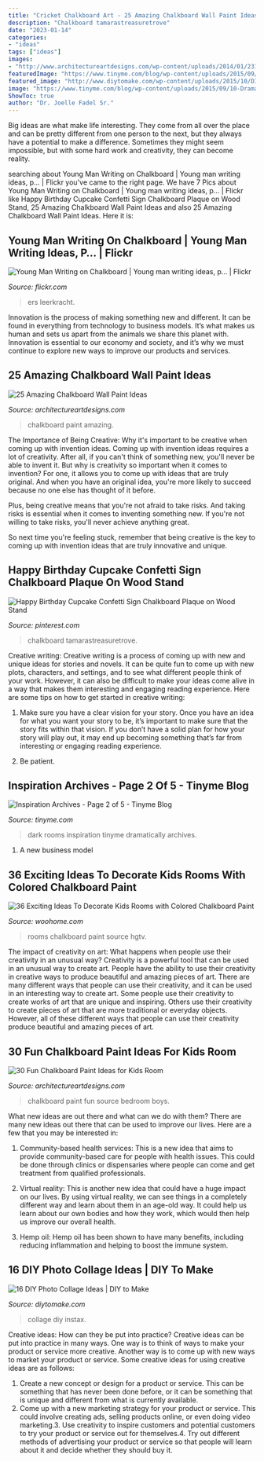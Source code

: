 ```yaml
---
title: "Cricket Chalkboard Art - 25 Amazing Chalkboard Wall Paint Ideas"
description: "Chalkboard tamarastreasuretrove"
date: "2023-01-14"
categories:
- "ideas"
tags: ["ideas"]
images:
- "http://www.architectureartdesigns.com/wp-content/uploads/2014/01/2311.jpg"
featuredImage: "https://www.tinyme.com/blog/wp-content/uploads/2015/09/10-Dramatically-Dark-Kids-Rooms-2-768x1024.jpg"
featured_image: "http://www.diytomake.com/wp-content/uploads/2015/10/DIY-Photo-Collage-Instax-Wall.jpg"
image: "https://www.tinyme.com/blog/wp-content/uploads/2015/09/10-Dramatically-Dark-Kids-Rooms-2-768x1024.jpg"
ShowToc: true
author: "Dr. Joelle Fadel Sr."
---
```



Big ideas are what make life interesting. They come from all over the place and can be pretty different from one person to the next, but they always have a potential to make a difference. Sometimes they might seem impossible, but with some hard work and creativity, they can become reality.

	

		
searching about Young Man Writing on Chalkboard | Young man writing ideas, p… | Flickr you've came to the right page. We have 7 Pics about Young Man Writing on Chalkboard | Young man writing ideas, p… | Flickr like Happy Birthday Cupcake Confetti Sign Chalkboard Plaque on Wood Stand, 25 Amazing Chalkboard Wall Paint Ideas and also 25 Amazing Chalkboard Wall Paint Ideas. Here it is:
		
    
## Young Man Writing On Chalkboard | Young Man Writing Ideas, P… | Flickr

<img loading=lazy src="https://live.staticflickr.com/4341/36804042881_ef090e57af_b.jpg" onerror="this.onerror=null;this.src='https://tse4.mm.bing.net/th?id=OIP.YHflS92_HkfCticGxvoPjQHaE8&amp;pid=15.1';" alt="Young Man Writing on Chalkboard | Young man writing ideas, p… | Flickr">

_Source: flickr.com_

>ers leerkracht. 

	

Innovation is the process of making something new and different. It can be found in everything from technology to business models. It’s what makes us human and sets us apart from the animals we share this planet with. Innovation is essential to our economy and society, and it’s why we must continue to explore new ways to improve our products and services.

    
## 25 Amazing Chalkboard Wall Paint Ideas

<img loading=lazy src="https://www.architectureartdesigns.com/wp-content/uploads/2013/06/242-630x969.jpg" onerror="this.onerror=null;this.src='https://tse2.mm.bing.net/th?id=OIP.1oQ8oMoZw0tFJQm29OrtsgHaLZ&amp;pid=15.1';" alt="25 Amazing Chalkboard Wall Paint Ideas">

_Source: architectureartdesigns.com_

>chalkboard paint amazing. 

	

The Importance of Being Creative: Why it's important to be creative when coming up with invention ideas.
Coming up with invention ideas requires a lot of creativity. After all, if you can't think of something new, you'll never be able to invent it.
But why is creativity so important when it comes to invention? For one, it allows you to come up with ideas that are truly original. And when you have an original idea, you're more likely to succeed because no one else has thought of it before.

Plus, being creative means that you're not afraid to take risks. And taking risks is essential when it comes to inventing something new. If you're not willing to take risks, you'll never achieve anything great.

So next time you're feeling stuck, remember that being creative is the key to coming up with invention ideas that are truly innovative and unique.

    
## Happy Birthday Cupcake Confetti Sign Chalkboard Plaque On Wood Stand

<img loading=lazy src="https://i.pinimg.com/736x/d9/cc/61/d9cc61f33f42bb8a5253933c8f1462eb.jpg" onerror="this.onerror=null;this.src='https://tse3.mm.bing.net/th?id=OIP.g4PojAzwFrDMRg7XWVLZDgHaF4&amp;pid=15.1';" alt="Happy Birthday Cupcake Confetti Sign Chalkboard Plaque on Wood Stand">

_Source: pinterest.com_

>chalkboard tamarastreasuretrove. 

	

Creative writing:
Creative writing is a process of coming up with new and unique ideas for stories and novels. It can be quite fun to come up with new plots, characters, and settings, and to see what different people think of your work. However, it can also be difficult to make your ideas come alive in a way that makes them interesting and engaging reading experience. Here are some tips on how to get started in creative writing: 
1. Make sure you have a clear vision for your story. Once you have an idea for what you want your story to be, it’s important to make sure that the story fits within that vision. If you don’t have a solid plan for how your story will play out, it may end up becoming something that’s far from interesting or engaging reading experience. 

2. Be patient.

    
## Inspiration Archives - Page 2 Of 5 - Tinyme Blog

<img loading=lazy src="https://www.tinyme.com/blog/wp-content/uploads/2015/09/10-Dramatically-Dark-Kids-Rooms-2-768x1024.jpg" onerror="this.onerror=null;this.src='https://tse4.mm.bing.net/th?id=OIP.CwVNIU2xyDvZb50kfdXT4QHaJ4&amp;pid=15.1';" alt="Inspiration Archives - Page 2 of 5 - Tinyme Blog">

_Source: tinyme.com_

>dark rooms inspiration tinyme dramatically archives. 

	

1. A new business model 

    
## 36 Exciting Ideas To Decorate Kids Rooms With Colored Chalkboard Paint

<img loading=lazy src="http://www.woohome.com/wp-content/uploads/2014/10/chalkboards-in-kids-rooms-25.jpg" onerror="this.onerror=null;this.src='https://tse3.mm.bing.net/th?id=OIP.zEgxJ4HGA_qyYuE_KQ92jQHaKE&amp;pid=15.1';" alt="36 Exciting Ideas To Decorate Kids Rooms with Colored Chalkboard Paint">

_Source: woohome.com_

>rooms chalkboard paint source hgtv. 

	

The impact of creativity on art: What happens when people use their creativity in an unusual way?
Creativity is a powerful tool that can be used in an unusual way to create art. People have the ability to use their creativity in creative ways to produce beautiful and amazing pieces of art. There are many different ways that people can use their creativity, and it can be used in an interesting way to create art. Some people use their creativity to create works of art that are unique and inspiring. Others use their creativity to create pieces of art that are more traditional or everyday objects. However, all of these different ways that people can use their creativity produce beautiful and amazing pieces of art.

    
## 30 Fun Chalkboard Paint Ideas For Kids Room

<img loading=lazy src="http://www.architectureartdesigns.com/wp-content/uploads/2014/01/2311.jpg" onerror="this.onerror=null;this.src='https://tse3.mm.bing.net/th?id=OIP.b7RnGw8xmnr5CvtfKVEvawHaJ4&amp;pid=15.1';" alt="30 Fun Chalkboard Paint Ideas for Kids Room">

_Source: architectureartdesigns.com_

>chalkboard paint fun source bedroom boys. 

	

What new ideas are out there and what can we do with them?
There are many new ideas out there that can be used to improve our lives. Here are a few that you may be interested in:
1. Community-based health services: This is a new idea that aims to provide community-based care for people with health issues. This could be done through clinics or dispensaries where people can come and get treatment from qualified professionals.

2. Virtual reality: This is another new idea that could have a huge impact on our lives. By using virtual reality, we can see things in a completely different way and learn about them in an age-old way. It could help us learn about our own bodies and how they work, which would then help us improve our overall health.

3. Hemp oil: Hemp oil has been shown to have many benefits, including reducing inflammation and helping to boost the immune system.

    
## 16 DIY Photo Collage Ideas | DIY To Make

<img loading=lazy src="http://www.diytomake.com/wp-content/uploads/2015/10/DIY-Photo-Collage-Instax-Wall.jpg" onerror="this.onerror=null;this.src='https://tse1.mm.bing.net/th?id=OIP.o9Lp4PELRJx9TBYauYXAlwHaLH&amp;pid=15.1';" alt="16 DIY Photo Collage Ideas | DIY to Make">

_Source: diytomake.com_

>collage diy instax. 

	

Creative ideas: How can they be put into practice?
Creative ideas can be put into practice in many ways. One way is to think of ways to make your product or service more creative. Another way is to come up with new ways to market your product or service. Some creative ideas for using creative ideas are as follows:
1. Create a new concept or design for a product or service. This can be something that has never been done before, or it can be something that is unique and different from what is currently available.
2. Come up with a new marketing strategy for your product or service. This could involve creating ads, selling products online, or even doing video marketing.3. Use creativity to inspire customers and potential customers to try your product or service out for themselves.4. Try out different methods of advertising your product or service so that people will learn about it and decide whether they should buy it.


